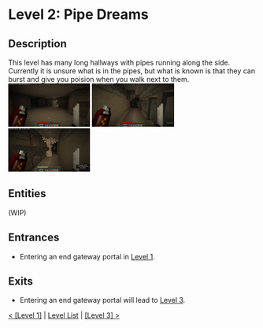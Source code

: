 # Level 2: Pipe Dreams

## Description
This level has many long hallways with pipes running along the side. Currently it is unsure what is in the pipes, but what is known is that they can burst and give you poision when you walk next to them.<br/>
<img src="./img/Level_2_0.png" width="33%" />
<img src="./img/Level_2_1.png" width="33%" />
<img src="./img/Level_2_bursting.png" width="33%" title="Bursting pipe" />

## Entities
(WIP)

## Entrances
* Entering an end gateway portal in <a href="./Level_1.md">Level 1</a>.

## Exits
* Entering an end gateway portal will lead to <a href="./Level_3.md">Level 3</a>.

<a href="./Level_1.md">< [Level 1]</a> | <a href="./Levels.md">Level List</a> | <a href="./Level_3.md">[Level 3] ></a>